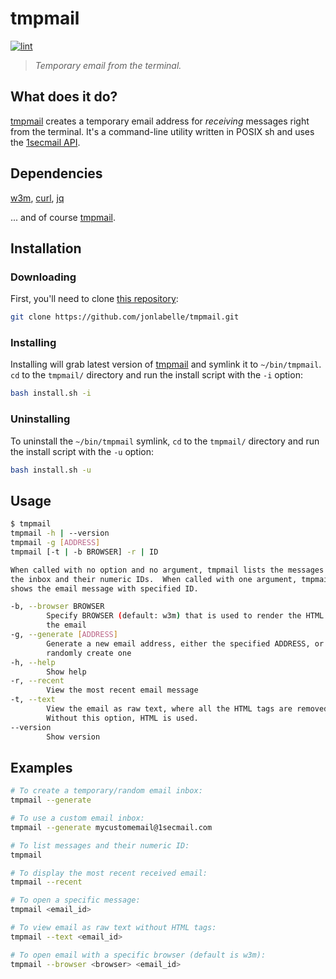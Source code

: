# tmpmail

[![lint](https://github.com/jonlabelle/tmpmail/actions/workflows/lint.yml/badge.svg)](https://github.com/jonlabelle/tmpmail/actions/workflows/lint.yml)

> *Temporary email from the terminal.*

## What does it do?

[tmpmail] creates a temporary email address for *receiving* messages right from
the terminal. It's a command-line utility written in POSIX sh and uses the
[1secmail API].

## Dependencies

[w3m](https://www.commandlinux.com/man-page/man1/w3m.1.html), [curl](https://curl.se), [jq](https://stedolan.github.io/jq/)

... and of course [tmpmail].

## Installation

### Downloading

First, you'll need to clone [this repository](https://github.com/jonlabelle/tmpmail):

```bash
git clone https://github.com/jonlabelle/tmpmail.git
```

### Installing

Installing will grab latest version of [tmpmail] and symlink it to
`~/bin/tmpmail`. `cd` to the `tmpmail/` directory and run the install script
with the `-i` option:

```bash
bash install.sh -i
```

### Uninstalling

To uninstall the `~/bin/tmpmail` symlink, `cd` to the `tmpmail/` directory and
run the install script with the `-u` option:

```bash
bash install.sh -u
```

## Usage

```bash
$ tmpmail
tmpmail -h | --version
tmpmail -g [ADDRESS]
tmpmail [-t | -b BROWSER] -r | ID

When called with no option and no argument, tmpmail lists the messages in
the inbox and their numeric IDs.  When called with one argument, tmpmail
shows the email message with specified ID.

-b, --browser BROWSER
        Specify BROWSER (default: w3m) that is used to render the HTML of
        the email
-g, --generate [ADDRESS]
        Generate a new email address, either the specified ADDRESS, or
        randomly create one
-h, --help
        Show help
-r, --recent
        View the most recent email message
-t, --text
        View the email as raw text, where all the HTML tags are removed.
        Without this option, HTML is used.
--version
        Show version
```

## Examples

```bash
# To create a temporary/random email inbox:
tmpmail --generate

# To use a custom email inbox:
tmpmail --generate mycustomemail@1secmail.com

# To list messages and their numeric ID:
tmpmail

# To display the most recent received email:
tmpmail --recent

# To open a specific message:
tmpmail <email_id>

# To view email as raw text without HTML tags:
tmpmail --text <email_id>

# To open email with a specific browser (default is w3m):
tmpmail --browser <browser> <email_id>
```

[tmpmail]: https://github.com/sdushantha/tmpmail
[1secmail API]: https://www.1secmail.com/api/

